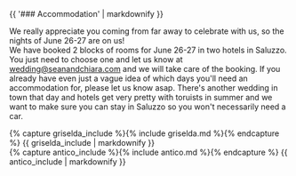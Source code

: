 <div class="heading">
<div class="text_line left"></div>
{{ '### Accommodation' | markdownify }}
<div class="text_line right"></div>
</div>

  We really appreciate you coming from far away to celebrate with us, so the nights of June 26-27 are on us!  
We have booked 2 blocks of rooms for June 26-27 in two hotels in Saluzzo.  
You just need to choose one and let us know at [wedding@seanandchiara.com](mailto:wedding@seanandchiara.com) and we will take care of the booking. If you already have even just a vague idea of which days you'll need an accommodation for, please let us know asap. There's another wedding in town that day and hotels get very pretty with toruists in summer and we want to make sure you can stay in Saluzzo so you won't necessarily need a car. 

<div class="half info">
{% capture griselda_include %}{% include griselda.md %}{% endcapture %}
{{ griselda_include | markdownify }}
</div><div class="half info">
{% capture antico_include %}{% include antico.md %}{% endcapture %}
{{ antico_include | markdownify }}
</div>


